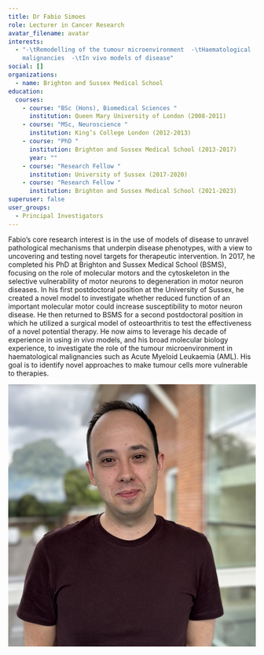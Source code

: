 ```yaml
---
title: Dr Fabio Simoes
role: Lecturer in Cancer Research
avatar_filename: avatar
interests:
  - "-\tRemodelling of the tumour microenvironment  -\tHaematological
    malignancies  -\tIn vivo models of disease"
social: []
organizations:
  - name: Brighton and Sussex Medical School
education:
  courses:
    - course: "BSc (Hons), Biomedical Sciences "
      institution: Queen Mary University of London (2008-2011)
    - course: "MSc, Neuroscience "
      institution: King’s College London (2012-2013)
    - course: "PhD "
      institution: Brighton and Sussex Medical School (2013-2017)
      year: ""
    - course: "Research Fellow "
      institution: University of Sussex (2017-2020)
    - course: "Research Fellow "
      institution: Brighton and Sussex Medical School (2021-2023)
superuser: false
user_groups:
  - Principal Investigators
---
```

Fabio’s core research interest is in the use of models of disease to unravel pathological mechanisms that underpin disease phenotypes, with a view to uncovering and testing novel targets for therapeutic intervention. In 2017, he completed his PhD at Brighton and Sussex Medical School (BSMS), focusing on the role of molecular motors and the cytoskeleton in the selective vulnerability of motor neurons to degeneration in motor neuron diseases. In his first postdoctoral position at the University of Sussex, he created a novel model to investigate whether reduced function of an important molecular motor could increase susceptibility to motor neuron disease. He then returned to BSMS for a second postdoctoral position in which he utilized a surgical model of osteoarthritis to test the effectiveness of a novel potential therapy. He now aims to leverage his decade of experience in using *in vivo* models, and his broad molecular biology experience, to investigate the role of the tumour microenvironment in haematological malignancies such as Acute Myeloid Leukaemia (AML). His goal is to identify novel approaches to make tumour cells more vulnerable to therapies.

![](avatar.jpg)